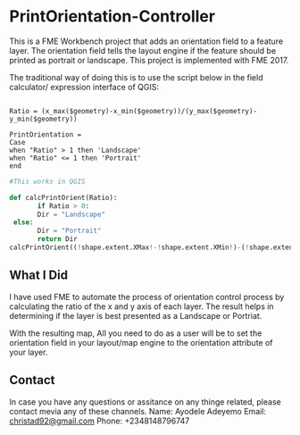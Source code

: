 # PrintOrientation-Controller

This is a FME Workbench project that adds an orientation field to a feature layer. The orientation field tells the layout engine if the feature should be printed as portrait or landscape. This project is implemented with FME 2017. 

The traditional way of doing this is to use  the script below in the field calculator/ expression interface of QGIS:

``` QGISExpression

Ratio = (x_max($geometry)-x_min($geometry))/(y_max($geometry)-y_min($geometry))
```

``` QGISExpression
PrintOrientation =
Case
when "Ratio" > 1 then 'Landscape'
when "Ratio" <= 1 then 'Portrait'
end
```

``` Python
#This works in QGIS

def calcPrintOrient(Ratio):
       if Ratio > 0:
       Dir = "Landscape"
 else:
       Dir = "Portrait"
       return Dir
calcPrintOrient((!shape.extent.XMax!-!shape.extent.XMin!)-(!shape.extent.YMax!-!shape.extent.YMin!))

```

## What I Did

I have used FME to automate the process of orientation control process by calculating the ratio of the x and y axis of each layer. The result helps in determining if the layer is best presented as a Landscape or Portriat.

With the resulting map, All you need to do as a user will be to set the orientation field in your layout/map engine to the orientation attribute of your layer.

## Contact

In case you have any questions or assitance on any thinge related, please contact mevia any of these channels.
Name: Ayodele Adeyemo
Email: christad92@gmail.com
Phone: +2348148796747
